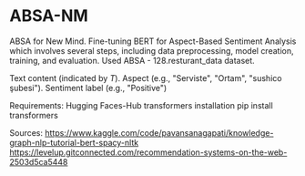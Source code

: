 # ABSA-NM
ABSA for New Mind.
Fine-tuning BERT for Aspect-Based Sentiment Analysis which involves several steps, including data preprocessing, model creation, training, and evaluation. 
Used ABSA - 128.resturant_data dataset.

Text content (indicated by $T$).
Aspect (e.g., "Serviste", "Ortam", "sushico şubesi").
Sentiment label (e.g., "Positive")

Requirements:
Hugging Faces-Hub transformers installation
pip install transformers

Sources:
https://www.kaggle.com/code/pavansanagapati/knowledge-graph-nlp-tutorial-bert-spacy-nltk 
https://levelup.gitconnected.com/recommendation-systems-on-the-web-2503d5ca5448 

